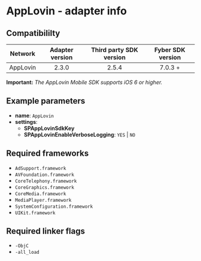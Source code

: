 # AppLovin - adapter info

## Compatibililty

| Network | Adapter version | Third party SDK version | Fyber SDK version |
|:----------:|:-------------:|:-----------------------:|:------------:|
| AppLovin | 2.3.0 | 2.5.4 | 7.0.3 + |

**Important:** *The AppLovin Mobile SDK supports iOS 6 or higher.*

## Example parameters

* **name**: `AppLovin`
* **settings**:
	* **SPAppLovinSdkKey**
	* **SPAppLovinEnableVerboseLogging**: `YES` | `NO`
	
## Required frameworks

* `AdSupport.framework`
* `AVFoundation.framework`
* `CoreTelephony.framework`
* `CoreGraphics.framework`
* `CoreMedia.framework`
* `MediaPlayer.framework`
* `SystemConfiguration.framework`
* `UIKit.framework`

## Required linker flags

* `-ObjC`
* `-all_load`